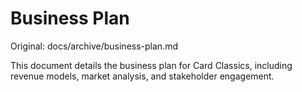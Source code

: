 # Business Plan

Original: docs/archive/business-plan.md

This document details the business plan for Card Classics, including revenue models, market analysis, and stakeholder engagement.

